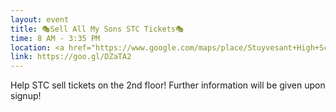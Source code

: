 ```yaml
---
layout: event
title: 🎭Sell All My Sons STC Tickets🎭
time: 8 AM - 3:35 PM
location: <a href="https://www.google.com/maps/place/Stuyvesant+High+School/@40.7179842,-74.0160594,17z/data=!3m1!4b1!4m5!3m4!1s0x89c25a1db5f8b8c9:0xb5084500683f46f9!8m2!3d40.7179842!4d-74.0138707”>Stuyvesant High School</a>, 2nd Floor by the scanners
link: https://goo.gl/DZaTA2
---
```

Help STC sell tickets on the 2nd floor! Further information will be given upon signup!